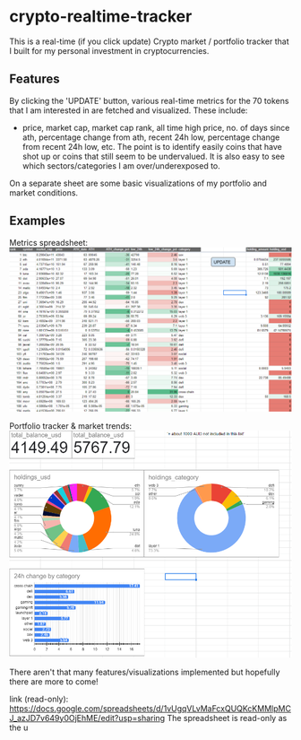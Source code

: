# crypto-realtime-tracker

This is a real-time (if you click update) Crypto market / portfolio tracker that I built for my personal investment in cryptocurrencies.

## Features
By clicking the 'UPDATE' button, various real-time metrics for the 70 tokens that I am interested in are fetched and visualized.
These include:
- price, market cap, market cap rank, all time high price, no. of days since ath, percentage change from ath, recent 24h low, percentage change from recent 24h low, etc.
The point is to identify easily coins that have shot up or coins that still seem to be undervalued. It is also easy to see which sectors/categories I am over/underexposed to. 

On a separate sheet are some basic visualizations of my portfolio and market conditions.

## Examples
Metrics spreadsheet:
![Real-time metrics page](images/metrics.PNG)

Portfolio tracker & market trends:
![Portfolio tracker](images/dashboard.PNG)

There aren't that many features/visualizations implemented but hopefully there are more to come!


link (read-only): https://docs.google.com/spreadsheets/d/1vUgqVLvMaFcxQUQKcKMMlpMCJ_azJD7v649y0OjEhME/edit?usp=sharing
The spreadsheet is read-only as the u


